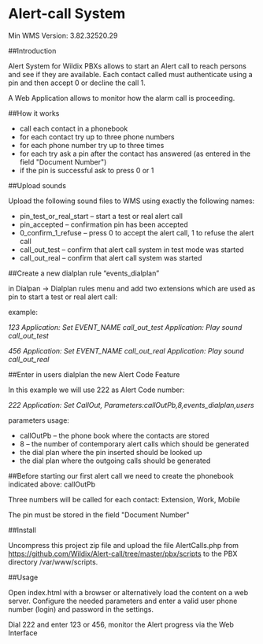 # Alert-call System

Min WMS Version: 3.82.32520.29

##Introduction

Alert System for Wildix PBXs allows to start an Alert call to reach persons and see if they are available. Each contact called must authenticate using a pin and then accept 0 or decline the call 1.

A Web Application allows to monitor how the alarm call is proceeding.

##How it works

* call each contact in a phonebook
* for each contact try up to three phone numbers
* for each phone number try up to three times
* for each try ask a pin after the contact has answered (as entered in the field "Document Number")
* if the pin is successful ask to press 0 or 1

##Upload sounds

Upload the following sound files to WMS using exactly the following names:

* pin_test_or_real_start – start a test or real alert call
* pin_accepted – confirmation pin has been accepted
* 0_confirm_1_refuse – press 0 to accept the alert call, 1 to refuse the alert call
* call_out_test – confirm that alert call system in test mode was started
* call_out_real – confirm that alert call system was started

##Create a new dialplan rule “events_dialplan”

in Dialpan -> Dialplan rules menu and add two extensions which are used as pin to start a test or real alert call:

example:

*123 Application: Set EVENT_NAME call_out_test*
    *Application: Play sound call_out_test*

*456 Application: Set EVENT_NAME call_out_real*
    *Application: Play sound call_out_real* 

##Enter in users dialplan the new Alert Code Feature

In this example we will use 222 as Alert Code number:

*222 Application: Set CallOut, Parameters:callOutPb,8,events_dialplan,users*

parameters usage:

* callOutPb – the phone book where the contacts are stored
* 8 – the number of contemporary alert calls which should be generated
* the dial plan where the pin inserted should be looked up
* the dial plan where the outgoing calls should be generated

##Before starting our first alert call we need to create the phonebook indicated above: callOutPb

Three numbers  will be called for each contact: Extension, Work, Mobile

The pin must be stored in the field "Document Number"

##Install

Uncompress this project zip file and upload the file AlertCalls.php from https://github.com/Wildix/Alert-call/tree/master/pbx/scripts to the PBX directory /var/www/scripts.


##Usage

Open index.html with a browser or alternatively load the content on a web server. Configure the needed parameters and enter a valid user phone number (login) and password in the settings.

Dial 222 and enter 123 or 456, monitor the Alert progress via the Web Interface
